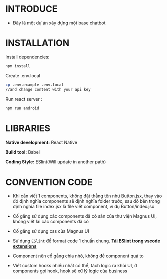 # INTRODUCE
- Đây là một dự án xây dựng một base chatbot


# INSTALLATION

Install dependencies:
```bash
npm install
```
Create .env.local
```bash
cp .env.example .env.local
//and change content with your api key
```

Run react server :
```bash
npm run android
```




# LIBRARIES

**Native development:** React Native

**Build tool:** Babel

**Coding Style:** ESlint(Will update in another path)



# CONVENTION CODE

- Khi cần viết 1 components, không đặt thẳng tên như Button.jsx, thay vào đó định nghĩa components sẽ định nghĩa folder trước, sau đó bên trong định nghĩa file index.jsx là file viết component, ví dụ Button/index.jsx
  

  
- Cố gắng sử dụng các components đã có sẵn của thư viện Magnus UI, không viết lại các components đã có
  
- Cố gắng sử dụng css của Magnus UI
  
- Sử dụng `ESlint` để format code 1 chuẩn chung. [**Tải ESlint trong vscode extensions**](https://marketplace.visualstudio.com/items?itemName=dbaeumer.vscode-eslint)
  
- Component nên cố gắng chia nhỏ, không để component quá to
  
- Viết custom hooks nhiều nhất có thể, tách logic ra khỏi UI, ở components gọi hook, hook sẽ xử lý logic của business
  
